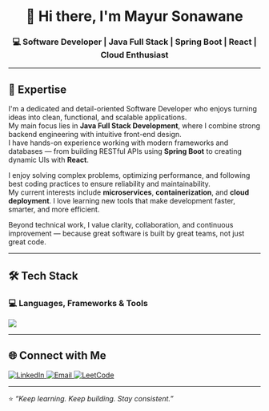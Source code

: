 <h1 align="center">👋 Hi there, I'm Mayur Sonawane</h1>
<h3 align="center">💻 Software Developer | Java Full Stack | Spring Boot | React | Cloud Enthusiast</h3>

---

## 🚀 Expertise

I'm a dedicated and detail-oriented Software Developer who enjoys turning ideas into clean, functional, and scalable applications.  
My main focus lies in **Java Full Stack Development**, where I combine strong backend engineering with intuitive front-end design.  
I have hands-on experience working with modern frameworks and databases — from building RESTful APIs using **Spring Boot** to creating dynamic UIs with **React**.

I enjoy solving complex problems, optimizing performance, and following best coding practices to ensure reliability and maintainability.  
My current interests include **microservices**, **containerization**, and **cloud deployment**. I love learning new tools that make development faster, smarter, and more efficient.

Beyond technical work, I value clarity, collaboration, and continuous improvement — because great software is built by great teams, not just great code.

---

## 🛠️ Tech Stack

### 💻 Languages, Frameworks & Tools
<p align="left">
  <img src="https://skillicons.dev/icons?i=java,spring,hibernate,react,js,nodejs,html,css,bootstrap,mysql,postgresql,mongodb,git,github,docker,kubernetes,postman,aws" />
</p>

---

## 🌐 Connect with Me

<p align="left">
  <a href="https://www.linkedin.com/in/mayursonawane" target="_blank">
    <img src="https://img.shields.io/badge/LinkedIn-0077B5?style=for-the-badge&logo=linkedin&logoColor=white" alt="LinkedIn"/>
  </a>
  <a href="mailto:mayursonawane055@gmail.com">
    <img src="https://img.shields.io/badge/Gmail-D14836?style=for-the-badge&logo=gmail&logoColor=white" alt="Email"/>
  </a>
  <a href="https://leetcode.com/u/mayur071/" target="_blank">
    <img src="https://img.shields.io/badge/LeetCode-FFA116?style=for-the-badge&logo=leetcode&logoColor=black" alt="LeetCode"/>
  </a>
</p>

---

⭐ *“Keep learning. Keep building. Stay consistent.”*
